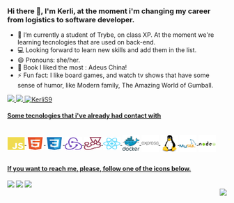 ### Hi there 👋, I'm Kerli, at the moment i'm changing my career from logistics to software developer.

- 🔭 I’m currently a student of Trybe, on class XP. At the moment  we're learning tecnologies that are used on back-end.
- :computer: Looking forward to learn new skills and add them in the list.
- 😄 Pronouns: she/her.
- :closed_book: Book I liked the most : Adeus China!
- ⚡ Fun fact: I like board games, and watch tv shows that have some sense of humor, like Modern family, The Amazing World of Gumball.


<div style="display: inline_block">
  <a href="https://github.com/KerliS9">
   <img height="150em" src="https://github-readme-stats.vercel.app/api/top-langs/?username=KerliS9&layout=compact&langs_count=7&theme=ayu-mirage"/>
   <img height="150em" src="https://github-readme-stats.vercel.app/api?username=KerliS9&show_icons=true&theme=ayu-mirage&include_all_commits=true&count_private=true"/>
   <img height="150em" src="https://github-readme-streak-stats.herokuapp.com/?user=KerliS9&theme=ayu-mirage" alt="KerliS9"/>
    
<div style="display: flex">
  </div>
    <h4>Some tecnologies that i've already had contact with</h4>
  <div style="display: inline"><br>
    <img align="center" alt="Kerli-Js" height="30" width="40" src="https://raw.githubusercontent.com/devicons/devicon/master/icons/javascript/javascript-plain.svg">
    <img align="center" alt="Kerli-HTML" height="30" width="40" src="https://raw.githubusercontent.com/devicons/devicon/master/icons/html5/html5-original.svg">
    <img align="center" alt="Kerli-CSS" height="30" width="40" src="https://raw.githubusercontent.com/devicons/devicon/master/icons/css3/css3-original.svg">
    <img align="center" alt="Kerli-Redux" height="30" width="40" src="https://raw.githubusercontent.com/devicons/devicon/master/icons/redux/redux-original.svg"/>
    <img align="center" alt="Kerli-Jest" height="30" width="40" src="https://raw.githubusercontent.com/devicons/devicon/master/icons/jest/jest-plain.svg"/>
    <img align="center" alt="Kerli-React" height="30" width="40" src="https://raw.githubusercontent.com/devicons/devicon/master/icons/react/react-original.svg"/>
    <img  align="center" alt="Kerli-Docker" width="40" height="40"
src="https://raw.githubusercontent.com/devicons/devicon/master/icons/docker/docker-original-wordmark.svg"/>
    <img align="center" alt="Kerli-Express" width="40" height="40" color="white"
src="https://raw.githubusercontent.com/devicons/devicon/master/icons/express/express-original-wordmark.svg"/>    
    <img align="center" alt="Kerli-Linux" width="40" height="40"
src="https://raw.githubusercontent.com/devicons/devicon/master/icons/linux/linux-original.svg"/>    
    <img align="center" alt="Kerli-MySql" width="40" height="40"
src="https://raw.githubusercontent.com/devicons/devicon/master/icons/mysql/mysql-original-wordmark.svg"/>    
    <img align="center" alt="Kerli-NodeJS" width="40" height="40"
src="https://raw.githubusercontent.com/devicons/devicon/master/icons/nodejs/nodejs-original-wordmark.svg"/>
  </div>
</div>
  
  ##
 
<div style="display: inline_block">
  <h4>If you want to reach me, please, follow one of the icons below.</h4>
  <a href="https://www.linkedin.com/in/kerlischroeder" target="_blank"><img src="https://img.shields.io/badge/LinkedIn-0077B5?style=for-the-badge&logo=linkedin&logoColor=white" target="_blank"></a>  
  <a href = "mailto:kerlischroeder9@gmail.com"><img src="https://img.shields.io/badge/-Gmail-%23333?style=for-the-badge&logo=gmail&logoColor=white" target="_blank"></a>  
  <a href="https://t.me/Kerli9" target="_blank"><img src="https://img.shields.io/badge/Telegram-2CA5E0?style=for-the-badge&logo=telegram&logoColor=white" target="_blank"></a>
  </div>
  
  <img  align="right" src="https://komarev.com/ghpvc/?username=KerliS9"/>
